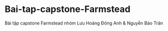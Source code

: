 # Bai-tap-capstone-Farmstead
Bài tập capstone Farmstead nhóm Lưu Hoàng Đông Anh &amp; Nguyễn Bảo Trân
